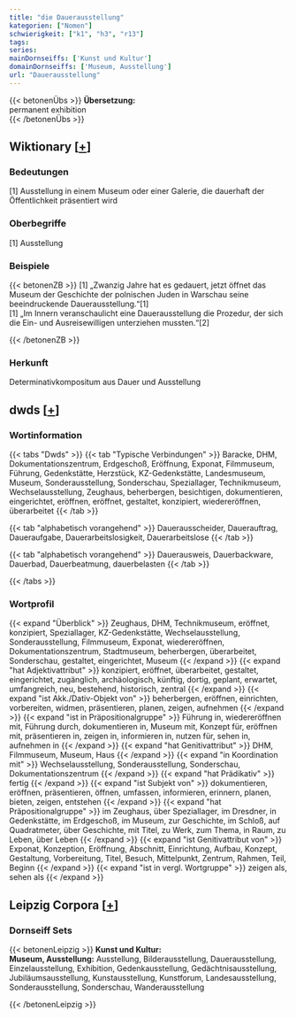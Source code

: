 ```yaml
---
title: "die Dauerausstellung"
kategorien: ["Nomen"]
schwierigkeit: ["k1", "h3", "r13"]
tags:
series:
mainDornseiffs: ['Kunst und Kultur']
domainDornseiffs: ['Museum, Ausstellung']
url: "Dauerausstellung"
---
```


{{< betonenÜbs >}}
**Übersetzung:**  
permanent exhibition  
{{< /betonenÜbs >}}

## Wiktionary [[+](https://de.wiktionary.org/wiki/Dauerausstellung)]

### Bedeutungen
[1] Ausstellung in einem Museum oder einer Galerie, die dauerhaft der Öffentlichkeit präsentiert wird  

### Oberbegriffe
[1] Ausstellung  

### Beispiele
{{< betonenZB >}}
[1] „Zwanzig Jahre hat es gedauert, jetzt öffnet das Museum der Geschichte der polnischen Juden in Warschau seine beeindruckende Dauerausstellung.“[1]  
[1] „Im Innern veranschaulicht eine Dauerausstellung die Prozedur, der sich die Ein- und Ausreisewilligen unterziehen mussten.“[2]  

{{< /betonenZB >}}
### Herkunft
Determinativkompositum aus Dauer und Ausstellung  



## dwds [[+](https://www.dwds.de/wb/Dauerausstellung)]

### Wortinformation
{{< tabs "Dwds" >}}
{{< tab "Typische Verbindungen" >}}
Baracke, DHM, Dokumentationszentrum, Erdgeschoß, Eröffnung, Exponat, Filmmuseum, Führung, Gedenkstätte, Herzstück, KZ-Gedenkstätte, Landesmuseum, Museum, Sonderausstellung, Sonderschau, Speziallager, Technikmuseum, Wechselausstellung, Zeughaus, beherbergen, besichtigen, dokumentieren, eingerichtet, eröffnen, eröffnet, gestaltet, konzipiert, wiedereröffnen, überarbeitet
{{< /tab >}}

{{< tab "alphabetisch vorangehend" >}}
Dauerausscheider, Dauerauftrag, Daueraufgabe, Dauerarbeitslosigkeit, Dauerarbeitslose
{{< /tab >}}

{{< tab "alphabetisch vorangehend" >}}
Dauerausweis, Dauerbackware, Dauerbad, Dauerbeatmung, dauerbelasten
{{< /tab >}}

{{< /tabs >}}

### Wortprofil
{{< expand "Überblick" >}} Zeughaus, DHM, Technikmuseum, eröffnet, konzipiert, Speziallager, KZ-Gedenkstätte, Wechselausstellung, Sonderausstellung, Filmmuseum, Exponat, wiedereröffnen, Dokumentationszentrum, Stadtmuseum, beherbergen, überarbeitet, Sonderschau, gestaltet, eingerichtet, Museum {{< /expand >}}
{{< expand "hat Adjektivattribut" >}} konzipiert, eröffnet, überarbeitet, gestaltet, eingerichtet, zugänglich, archäologisch, künftig, dortig, geplant, erwartet, umfangreich, neu, bestehend, historisch, zentral {{< /expand >}}
{{< expand "ist Akk./Dativ-Objekt von" >}} beherbergen, eröffnen, einrichten, vorbereiten, widmen, präsentieren, planen, zeigen, aufnehmen {{< /expand >}}
{{< expand "ist in Präpositionalgruppe" >}} Führung in, wiedereröffnen mit, Führung durch, dokumentieren in, Museum mit, Konzept für, eröffnen mit, präsentieren in, zeigen in, informieren in, nutzen für, sehen in, aufnehmen in {{< /expand >}}
{{< expand "hat Genitivattribut" >}} DHM, Filmmuseum, Museum, Haus {{< /expand >}}
{{< expand "in Koordination mit" >}} Wechselausstellung, Sonderausstellung, Sonderschau, Dokumentationszentrum {{< /expand >}}
{{< expand "hat Prädikativ" >}} fertig {{< /expand >}}
{{< expand "ist Subjekt von" >}} dokumentieren, eröffnen, präsentieren, öffnen, umfassen, informieren, erinnern, planen, bieten, zeigen, entstehen {{< /expand >}}
{{< expand "hat Präpositionalgruppe" >}} im Zeughaus, über Speziallager, im Dresdner, in Gedenkstätte, im Erdgeschoß, im Museum, zur Geschichte, im Schloß, auf Quadratmeter, über Geschichte, mit Titel, zu Werk, zum Thema, in Raum, zu Leben, über Leben {{< /expand >}}
{{< expand "ist Genitivattribut von" >}} Exponat, Konzeption, Eröffnung, Abschnitt, Einrichtung, Aufbau, Konzept, Gestaltung, Vorbereitung, Titel, Besuch, Mittelpunkt, Zentrum, Rahmen, Teil, Beginn {{< /expand >}}
{{< expand "ist in vergl. Wortgruppe" >}} zeigen als, sehen als {{< /expand >}}

## Leipzig Corpora [[+](https://corpora.uni-leipzig.de/en/res?word=Dauerausstellung&corpusId=deu_newscrawl-public_2018)]

### Dornseiff Sets
{{< betonenLeipzig >}}
**Kunst und Kultur:**  
**Museum, Ausstellung:** Ausstellung, Bilderausstellung, Dauerausstellung, Einzelausstellung, Exhibition, Gedenkausstellung, Gedächtnisausstellung, Jubiläumsausstellung, Kunstausstellung, Kunstforum, Landesausstellung, Sonderausstellung, Sonderschau, Wanderausstellung  

{{< /betonenLeipzig >}}
